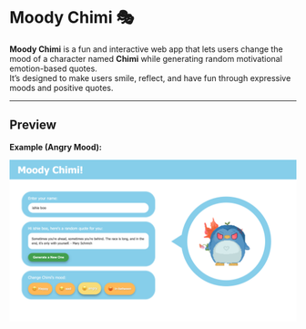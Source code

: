 # Moody Chimi 🎭

**Moody Chimi** is a fun and interactive web app that lets users change the mood of a character named **Chimi** while generating random motivational emotion-based quotes.  
It’s designed to make users smile, reflect, and have fun through expressive moods and positive quotes.

---

## Preview

**Example (Angry Mood):**

![Moody Chimi Screenshot](./media/moody-chimi-screenshot.png)

